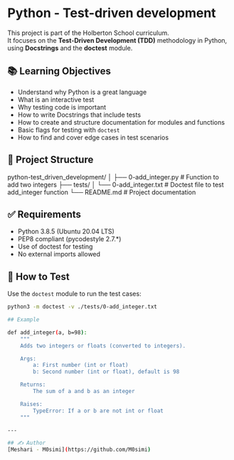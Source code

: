 # Python - Test-driven development

This project is part of the Holberton School curriculum.  
It focuses on the **Test-Driven Development (TDD)** methodology in Python, using **Docstrings** and the **doctest** module.

## 📚 Learning Objectives

- Understand why Python is a great language
- What is an interactive test
- Why testing code is important
- How to write Docstrings that include tests
- How to create and structure documentation for modules and functions
- Basic flags for testing with `doctest`
- How to find and cover edge cases in test scenarios

## 🧪 Project Structure

python-test_driven_development/
│
├── 0-add_integer.py # Function to add two integers
├── tests/
│ └── 0-add_integer.txt # Doctest file to test add_integer function
└── README.md # Project documentation

## ✅ Requirements

- Python 3.8.5 (Ubuntu 20.04 LTS)
- PEP8 compliant (pycodestyle 2.7.\*)
- Use of doctest for testing
- No external imports allowed

## 🚀 How to Test

Use the `doctest` module to run the test cases:

```bash
python3 -m doctest -v ./tests/0-add_integer.txt

## Example

def add_integer(a, b=98):
    """
    Adds two integers or floats (converted to integers).

    Args:
        a: First number (int or float)
        b: Second number (int or float), default is 98

    Returns:
        The sum of a and b as an integer

    Raises:
        TypeError: If a or b are not int or float
    """

---

## ✍️ Author
[Meshari - M0simi](https://github.com/M0simi)

